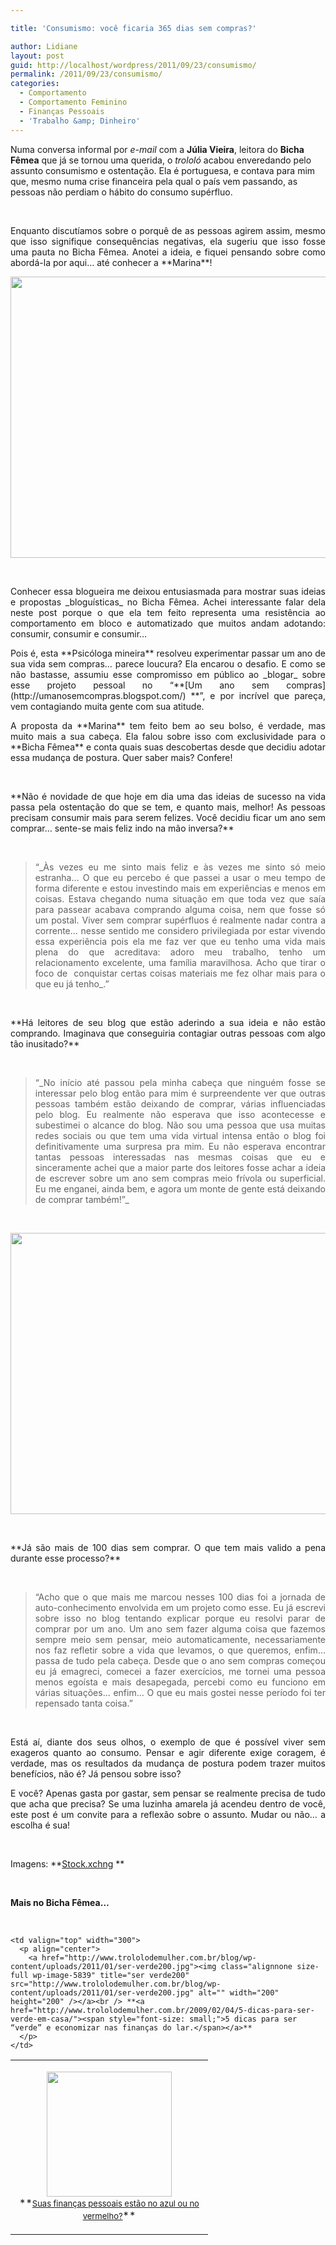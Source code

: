 ```yaml
---

title: 'Consumismo: você ficaria 365 dias sem compras?'

author: Lidiane
layout: post
guid: http://localhost/wordpress/2011/09/23/consumismo/
permalink: /2011/09/23/consumismo/
categories:
  - Comportamento
  - Comportamento Feminino
  - Finanças Pessoais
  - 'Trabalho &amp; Dinheiro'
---
```

Numa conversa informal por _e-mail_ com a **Júlia Vieira**, leitora do **Bicha Fêmea** que já se tornou uma querida, o _trololó_ acabou enveredando pelo assunto consumismo e ostentação. Ela é portuguesa, e contava para mim que, mesmo numa crise financeira pela qual o país vem passando, as pessoas não perdiam o hábito do consumo supérfluo.

&nbsp;

<p align="justify">
  Enquanto discutíamos sobre o porquê de as pessoas agirem assim, mesmo que isso signifique consequências negativas, ela sugeriu que isso fosse uma pauta no Bicha Fêmea. Anotei a ideia, e fiquei pensando sobre como abordá-la por aqui… até conhecer a **Marina**!
</p>

<!--more-->

<p align="center">
  <a href="http://www.trololodemulher.com.br/blog/wp-content/uploads/2011/09/carteira.jpg"><img class="alignnone size-full wp-image-6931" title="carteira" src="http://www.trololodemulher.com.br/blog/wp-content/uploads/2011/09/carteira.jpg" alt="" width="600" height="450" /></a>
</p>

&nbsp;

<p align="justify">
  Conhecer essa blogueira me deixou entusiasmada para mostrar suas ideias e propostas _bloguísticas_ no Bicha Fêmea. Achei interessante falar dela neste post porque o que ela tem feito representa uma resistência ao comportamento em bloco e automatizado que muitos andam adotando: consumir, consumir e consumir…
</p>

<p align="justify">
  Pois é, esta **Psicóloga mineira** resolveu experimentar passar um ano de sua vida sem compras… parece loucura? Ela encarou o desafio. E como se não bastasse, assumiu esse compromisso em público ao _blogar_ sobre esse projeto pessoal no “**[Um ano sem compras](http://umanosemcompras.blogspot.com/) **”, e por incrível que pareça, vem contagiando muita gente com sua atitude.
</p>

<p align="justify">
  A proposta da **Marina** tem feito bem ao seu bolso, é verdade, mas muito mais a sua cabeça. Ela falou sobre isso com exclusividade para o **Bicha Fêmea** e conta quais suas descobertas desde que decidiu adotar essa mudança de postura. Quer saber mais? Confere!
</p>

&nbsp;

<p align="justify">
  **Não é novidade de que hoje em dia uma das ideias de sucesso na vida passa pela ostentação do que se tem, e quanto mais, melhor! As pessoas precisam consumir mais para serem felizes. Você decidiu ficar um ano sem comprar&#8230; sente-se mais feliz indo na mão inversa?**
</p>

&nbsp;

> <p align="justify">
>   “_Às vezes eu me sinto mais feliz e às vezes me sinto só meio estranha&#8230; O que eu percebo é que passei a usar o meu tempo de forma diferente e estou investindo mais em experiências e menos em coisas. Estava chegando numa situação em que toda vez que saía para passear acabava comprando alguma coisa, nem que fosse só um postal. Viver sem comprar supérfluos é realmente nadar contra a corrente&#8230; nesse sentido me considero privilegiada por estar vivendo essa experiência pois ela me faz ver que eu tenho uma vida mais plena do que acreditava: adoro meu trabalho, tenho um relacionamento excelente, uma família maravilhosa. Acho que tirar o foco de  conquistar certas coisas materiais me fez olhar mais para o que eu já tenho_.”
> </p>

&nbsp;

<p align="justify">
  **Há leitores de seu blog que estão aderindo a sua ideia e não estão comprando. Imaginava que conseguiria contagiar outras pessoas com algo tão inusitado?**
</p>

&nbsp;

> <p align="justify">
>   “_No início até passou pela minha cabeça que ninguém fosse se interessar pelo blog então para mim é surpreendente ver que outras pessoas também estão deixando de comprar, várias influenciadas pelo blog. Eu realmente não esperava que isso acontecesse e subestimei o alcance do blog. Não sou uma pessoa que usa muitas redes sociais ou que tem uma vida virtual intensa então o blog foi definitivamente uma surpresa pra mim. Eu não esperava encontrar tantas pessoas interessadas nas mesmas coisas que eu e sinceramente achei que a maior parte dos leitores fosse achar a ideia de escrever sobre um ano sem compras meio frívola ou superficial. Eu me enganei, ainda bem, e agora um monte de gente está deixando de comprar também!”_
> </p>

&nbsp;

<p align="center">
  <a href="http://www.trololodemulher.com.br/blog/wp-content/uploads/2011/09/carteira2.jpg"><img class="alignnone size-full wp-image-6932" title="carteira[2]" src="http://www.trololodemulher.com.br/blog/wp-content/uploads/2011/09/carteira2.jpg" alt="" width="600" height="450" /></a>
</p>

&nbsp;

<p align="justify">
  **Já são mais de 100 dias sem comprar. O que tem mais valido a pena durante esse processo?**
</p>

&nbsp;

> <p align="justify">
>   “Acho que o que mais me marcou nesses 100 dias foi a jornada de auto-conhecimento envolvida em um projeto como esse. Eu já escrevi sobre isso no blog tentando explicar porque eu resolvi parar de comprar por um ano. Um ano sem fazer alguma coisa que fazemos sempre meio sem pensar, meio automaticamente, necessariamente nos faz refletir sobre a vida que levamos, o que queremos, enfim&#8230; passa de tudo pela cabeça. Desde que o ano sem compras começou eu já emagreci, comecei a fazer exercícios, me tornei uma pessoa menos egoísta e mais desapegada, percebi como eu funciono em várias situações&#8230; enfim&#8230; O que eu mais gostei nesse período foi ter repensado tanta coisa.”
> </p>

&nbsp;

<p align="justify">
  Está aí, diante dos seus olhos, o exemplo de que é possível viver sem exageros quanto ao consumo. Pensar e agir diferente exige coragem, é verdade, mas os resultados da mudança de postura podem trazer muitos benefícios, não é? Já pensou sobre isso?
</p>

<p align="justify">
  E você? Apenas gasta por gastar, sem pensar se realmente precisa de tudo que acha que precisa? Se uma luzinha amarela já acendeu dentro de você, este post é um convite para a reflexão sobre o assunto. Mudar ou não… a escolha é sua!
</p>

&nbsp;

Imagens: **[Stock.xchng](http://www.sxc.hu/) **

&nbsp;

**Mais no Bicha Fêmea…**

&nbsp;

<table width="600" border="0" cellspacing="0" cellpadding="2">
  <tr>
    <td valign="top" width="300">
      <p align="center">
        <a href="http://www.trololodemulher.com.br/blog/wp-content/uploads/2011/05/calculadora200.jpg"><img class="alignnone size-full wp-image-6398" title="calculadora200" src="http://www.trololodemulher.com.br/blog/wp-content/uploads/2011/05/calculadora200.jpg" alt="" width="200" height="200" /><br /> </a>**<a href="http://www.trololodemulher.com.br/2011/05/20/dicas-financas-pessoais/"><span style="font-size: small;">Suas finanças pessoais estão no azul ou no vermelho?</span></a>**
      </p>
    </td>
    
    <td valign="top" width="300">
      <p align="center">
        <a href="http://www.trololodemulher.com.br/blog/wp-content/uploads/2011/01/ser-verde200.jpg"><img class="alignnone size-full wp-image-5839" title="ser verde200" src="http://www.trololodemulher.com.br/blog/wp-content/uploads/2011/01/ser-verde200.jpg" alt="" width="200" height="200" /></a><br /> **<a href="http://www.trololodemulher.com.br/2009/02/04/5-dicas-para-ser-verde-em-casa/"><span style="font-size: small;">5 dicas para ser “verde” e economizar nas finanças do lar.</span></a>**
      </p>
    </td>
  </tr>
</table>